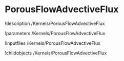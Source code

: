<!-- MOOSE Documentation Stub: Remove this when content is added. -->

# PorousFlowAdvectiveFlux
!description /Kernels/PorousFlowAdvectiveFlux

!parameters /Kernels/PorousFlowAdvectiveFlux

!inputfiles /Kernels/PorousFlowAdvectiveFlux

!childobjects /Kernels/PorousFlowAdvectiveFlux
